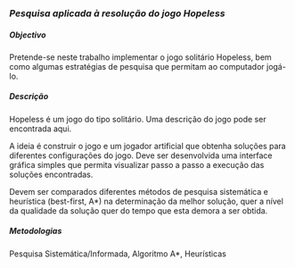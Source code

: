 ### *Pesquisa aplicada à resolução do jogo Hopeless*

##### **Objectivo**

Pretende-se neste trabalho implementar o jogo solitário Hopeless, bem como algumas estratégias de pesquisa que permitam ao computador jogá-lo.

 

##### **Descrição**

Hopeless é um jogo do tipo solitário. Uma descrição do jogo pode ser encontrada aqui.

A ideia é construir o jogo e um jogador artificial que obtenha soluções para diferentes configurações do jogo. Deve ser desenvolvida uma interface gráfica simples que permita visualizar passo a passo a execução das soluções encontradas.

Devem ser comparados diferentes métodos de pesquisa sistemática e heurística (best-first, A*) na determinação da melhor solução, quer a nível da qualidade da solução quer do tempo que esta demora a ser obtida.

 

##### **Metodologias**

Pesquisa Sistemática/Informada, Algoritmo A*, Heurísticas
